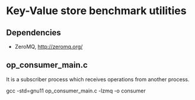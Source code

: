 # Key-Value store benchmark utilities

## Dependencies

* ZeroMQ, http://zeromq.org/

## op_consumer_main.c
It is a subscriber process which receives operations from another process.

gcc -std=gnu11 op_consumer_main.c -lzmq -o consumer
